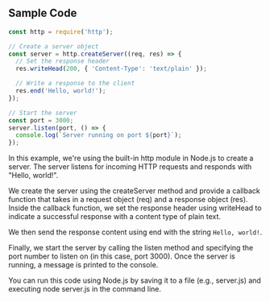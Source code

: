 ## Sample Code

```Javascript
const http = require('http');

// Create a server object
const server = http.createServer((req, res) => {
  // Set the response header
  res.writeHead(200, { 'Content-Type': 'text/plain' });

  // Write a response to the client
  res.end('Hello, world!');
});

// Start the server
const port = 3000;
server.listen(port, () => {
  console.log(`Server running on port ${port}`);
});

```
In this example, we're using the built-in http module in Node.js to create a server. The server listens for incoming HTTP requests and responds with "Hello, world!".

We create the server using the createServer method and provide a callback function that takes in a request object (req) and a response object (res). Inside the callback function, we set the response header using writeHead to indicate a successful response with a content type of plain text.

We then send the response content using end with the string `Hello, world!`.

Finally, we start the server by calling the listen method and specifying the port number to listen on (in this case, port 3000). Once the server is running, a message is printed to the console.

You can run this code using Node.js by saving it to a file (e.g., server.js) and executing node server.js in the command line.
